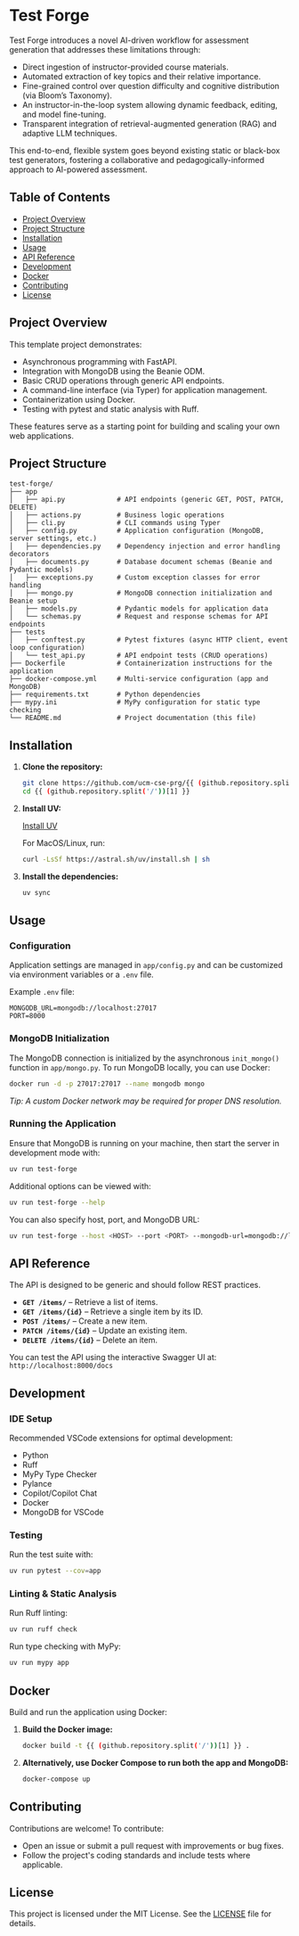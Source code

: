 # Test Forge

Test Forge introduces a novel AI-driven workflow for assessment generation that addresses these limitations through:

- Direct ingestion of instructor-provided course materials.
- Automated extraction of key topics and their relative importance.
- Fine-grained control over question difficulty and cognitive distribution (via Bloom’s Taxonomy).
- An instructor-in-the-loop system allowing dynamic feedback, editing, and model fine-tuning.
- Transparent integration of retrieval-augmented generation (RAG) and adaptive LLM techniques.

This end-to-end, flexible system goes beyond existing static or black-box test generators, fostering a collaborative and pedagogically-informed approach to AI-powered assessment.

## Table of Contents

- [Project Overview](#project-overview)
- [Project Structure](#project-structure)
- [Installation](#installation)
- [Usage](#usage)
- [API Reference](#api-reference)
- [Development](#development)
- [Docker](#docker)
- [Contributing](#contributing)
- [License](#license)

## Project Overview

This template project demonstrates:

- Asynchronous programming with FastAPI.
- Integration with MongoDB using the Beanie ODM.
- Basic CRUD operations through generic API endpoints.
- A command-line interface (via Typer) for application management.
- Containerization using Docker.
- Testing with pytest and static analysis with Ruff.

These features serve as a starting point for building and scaling your own web applications.

## Project Structure

```
test-forge/
├── app
│   ├── api.py             # API endpoints (generic GET, POST, PATCH, DELETE)
│   ├── actions.py         # Business logic operations
│   ├── cli.py             # CLI commands using Typer
│   ├── config.py          # Application configuration (MongoDB, server settings, etc.)
│   ├── dependencies.py    # Dependency injection and error handling decorators
│   ├── documents.py       # Database document schemas (Beanie and Pydantic models)
│   ├── exceptions.py      # Custom exception classes for error handling
│   ├── mongo.py           # MongoDB connection initialization and Beanie setup
│   ├── models.py          # Pydantic models for application data
│   └── schemas.py         # Request and response schemas for API endpoints
├── tests
│   ├── conftest.py        # Pytest fixtures (async HTTP client, event loop configuration)
│   └── test_api.py        # API endpoint tests (CRUD operations)
├── Dockerfile             # Containerization instructions for the application
├── docker-compose.yml     # Multi-service configuration (app and MongoDB)
├── requirements.txt       # Python dependencies
├── mypy.ini               # MyPy configuration for static type checking
└── README.md              # Project documentation (this file)
```

## Installation

1. **Clone the repository:**

   ```bash
   git clone https://github.com/ucm-cse-prg/{{ (github.repository.split('/'))[1] }}.git
   cd {{ (github.repository.split('/'))[1] }}
   ```

2. **Install UV:**

   [Install UV](https://docs.astral.sh/uv/getting-started/installation/)

   For MacOS/Linux, run:

   ```bash
   curl -LsSf https://astral.sh/uv/install.sh | sh
   ```

3. **Install the dependencies:**

   ```bash
   uv sync
   ```

## Usage

### Configuration

Application settings are managed in `app/config.py` and can be customized via environment variables or a `.env` file.

Example `.env` file:

```plaintext
MONGODB_URL=mongodb://localhost:27017
PORT=8000
```

### MongoDB Initialization

The MongoDB connection is initialized by the asynchronous `init_mongo()` function in `app/mongo.py`. To run MongoDB locally, you can use Docker:

```bash
docker run -d -p 27017:27017 --name mongodb mongo
```

*Tip: A custom Docker network may be required for proper DNS resolution.*

### Running the Application

Ensure that MongoDB is running on your machine, then start the server in development mode with:

```bash
uv run test-forge
```

Additional options can be viewed with:

```bash
uv run test-forge --help
```

You can also specify host, port, and MongoDB URL:

```bash
uv run test-forge --host <HOST> --port <PORT> --mongodb-url=mongodb://localhost:27017
```

## API Reference

The API is designed to be generic and should follow REST practices.

- **`GET /items/`** – Retrieve a list of items.
- **`GET /items/{id}`** – Retrieve a single item by its ID.
- **`POST /items/`** – Create a new item.
- **`PATCH /items/{id}`** – Update an existing item.
- **`DELETE /items/{id}`** – Delete an item.

You can test the API using the interactive Swagger UI at:  
`http://localhost:8000/docs`

## Development

### IDE Setup

Recommended VSCode extensions for optimal development:
- Python
- Ruff
- MyPy Type Checker
- Pylance
- Copilot/Copilot Chat
- Docker
- MongoDB for VSCode

### Testing

Run the test suite with:

```bash
uv run pytest --cov=app
```

### Linting & Static Analysis

Run Ruff linting:

```bash
uv run ruff check
```

Run type checking with MyPy:

```bash
uv run mypy app
```

## Docker

Build and run the application using Docker:

1. **Build the Docker image:**

   ```bash
   docker build -t {{ (github.repository.split('/'))[1] }} .
   ```

2. **Alternatively, use Docker Compose to run both the app and MongoDB:**

   ```bash
   docker-compose up
   ```

## Contributing

Contributions are welcome! To contribute:

- Open an issue or submit a pull request with improvements or bug fixes.
- Follow the project's coding standards and include tests where applicable.

## License

This project is licensed under the MIT License. See the [LICENSE](LICENSE) file for details.
